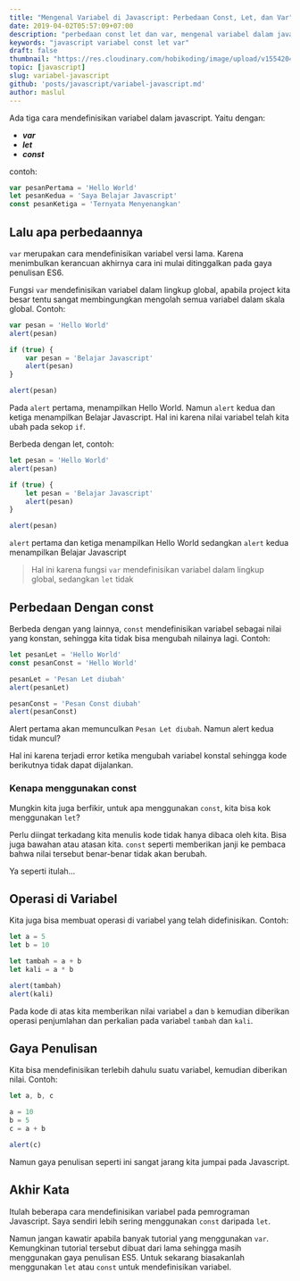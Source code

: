 ```yaml
---
title: "Mengenal Variabel di Javascript: Perbedaan Const, Let, dan Var"
date: 2019-04-02T05:57:09+07:00
description: "perbedaan const let dan var, mengenal variabel dalam javascript, membuat dan mendefinisikan variabel dalam javascript es6, fungsi variabel pada javascript, variabel javascript, emacscript 6"
keywords: "javascript variabel const let var"
draft: false
thumbnail: "https://res.cloudinary.com/hobikoding/image/upload/v1554204189/js/js.jpg"
topic: [javascript]
slug: variabel-javascript
github: 'posts/javascript/variabel-javascript.md'
author: maslul
---
```


Ada tiga cara mendefinisikan variabel dalam javascript. Yaitu dengan:

* ***var***
* ***let***
* ***const***

contoh:

```javascript
var pesanPertama = 'Hello World'
let pesanKedua = 'Saya Belajar Javascript'
const pesanKetiga = 'Ternyata Menyenangkan'
```

## Lalu apa perbedaannya

`var` merupakan cara mendefinisikan variabel versi lama. Karena menimbulkan kerancuan akhirnya cara ini mulai ditinggalkan pada gaya penulisan ES6.

Fungsi `var` mendefinisikan variabel dalam lingkup global, apabila project kita besar tentu sangat membingungkan mengolah semua variabel dalam skala global. Contoh:

```javascript
var pesan = 'Hello World'
alert(pesan)

if (true) {
    var pesan = 'Belajar Javascript'
    alert(pesan)
}

alert(pesan)
```

Pada `alert` pertama, menampilkan Hello World. Namun `alert` kedua dan ketiga menampilkan Belajar Javascript. Hal ini karena nilai variabel telah kita ubah pada sekop `if`.

Berbeda dengan let, contoh:

```javascript
let pesan = 'Hello World'
alert(pesan)

if (true) {
    let pesan = 'Belajar Javascript'
    alert(pesan)
}

alert(pesan)
```

`alert` pertama dan ketiga menampilkan Hello World sedangkan `alert` kedua menampilkan Belajar Javascript

>Hal ini karena fungsi `var` mendefinisikan variabel dalam lingkup global, sedangkan `let` tidak

## Perbedaan Dengan const

Berbeda dengan yang lainnya, `const` mendefinisikan variabel sebagai nilai yang konstan, sehingga kita tidak bisa mengubah nilainya lagi. Contoh:

```javascript
let pesanLet = 'Hello World'
const pesanConst = 'Hello World'

pesanLet = 'Pesan Let diubah'
alert(pesanLet)

pesanConst = 'Pesan Const diubah'
alert(pesanConst)
```

Alert pertama akan memunculkan `Pesan Let diubah`. Namun alert kedua tidak muncul?

Hal ini karena terjadi error ketika mengubah variabel konstal sehingga kode berikutnya tidak dapat dijalankan.

### Kenapa menggunakan const

Mungkin kita juga berfikir, untuk apa menggunakan `const`, kita bisa kok menggunakan `let`?

Perlu diingat terkadang kita menulis kode tidak hanya dibaca oleh kita. Bisa juga bawahan atau atasan kita. `const` seperti memberikan janji ke pembaca bahwa nilai tersebut benar-benar tidak akan berubah.

Ya seperti itulah...

## Operasi di Variabel

Kita juga bisa membuat operasi di variabel yang telah didefinisikan. Contoh:

```javascript {hl_lines=["4-5"]}
let a = 5
let b = 10

let tambah = a + b
let kali = a * b

alert(tambah)
alert(kali)
```

Pada kode di atas kita memberikan nilai variabel `a` dan `b` kemudian diberikan operasi penjumlahan dan perkalian pada variabel `tambah` dan `kali`.

## Gaya Penulisan

Kita bisa mendefinisikan terlebih dahulu suatu variabel, kemudian diberikan nilai. Contoh:

```javascript {hl_lines=["1", "3-5"]}
let a, b, c

a = 10
b = 5
c = a + b

alert(c)
```

Namun gaya penulisan seperti ini sangat jarang kita jumpai pada Javascript.

## Akhir Kata

Itulah beberapa cara mendefinisikan variabel pada pemrograman Javascript. Saya sendiri lebih sering menggunakan `const` daripada `let`.

Namun jangan kawatir apabila banyak tutorial yang menggunakan `var`. Kemungkinan tutorial tersebut dibuat dari lama sehingga masih menggunakan gaya penulisan ES5. Untuk sekarang biasakanlah menggunakan `let` atau `const` untuk mendefinisikan variabel.
